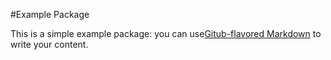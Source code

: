 #Example Package

This is a simple example package: you can use[Gitub-flavored Markdown](http://guides.github.com/features/mastering-markdown/) to write your content.